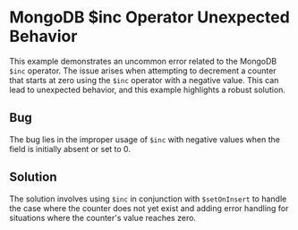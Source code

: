 # MongoDB $inc Operator Unexpected Behavior
This example demonstrates an uncommon error related to the MongoDB `$inc` operator. The issue arises when attempting to decrement a counter that starts at zero using the `$inc` operator with a negative value.  This can lead to unexpected behavior, and this example highlights a robust solution.

## Bug
The bug lies in the improper usage of `$inc` with negative values when the field is initially absent or set to 0.

## Solution
The solution involves using `$inc` in conjunction with `$setOnInsert` to handle the case where the counter does not yet exist and adding error handling for situations where the counter's value reaches zero.